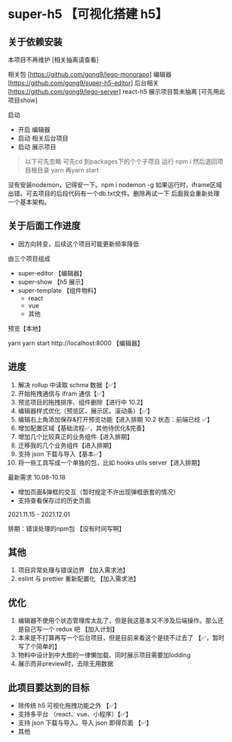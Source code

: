 # super-h5 【可视化搭建 h5】

## 关于依赖安装

本项目不再维护 [相关抽离请查看]

相关包 [https://github.com/gong9/lego-monorapo]
编辑器 [https://github.com/gong9/super-h5-editor]
后台相关 [https://github.com/gong9/lego-server]
react-h5 展示项目暂未抽离 [可先用此项目show]

启动
- 开启 编辑器
- 启动 相关后台项目
- 启动 展示项目

> 以下可先忽略
可先cd 到packages下的个个子项目 运行 npm i
然后退回项目根目录 yarn
再yarn start

没有安装nodemon，记得安一下。npm i nodemon -g
如果运行时，iframe区域出错。可去项目的后段代码有一个db.txt文件。删除再试一下
后面我会重新处理一个基本架构。

## 关于后面工作进度
- 因方向转变，后续这个项目可能更新频率降低

由三个项目组成

- super-editor 【编辑器】
- super-show 【h5 展示】
- super-template 【组件物料】
  - react
  - vue
  - 其他

预览【本地】

yarn
yarn start
http://localhost:8000 【编辑器】

## 进度

1. 解决 rollup 中读取 schma 数据【✅】
2. 开始拖拽通信与 ifram 通信【✅】
3. 预览项目的拖拽排序、组件删除【进行中 10.2】
4. 编辑器样式优化（预览区、展示区。滚动条）【✅】
5. 编辑右上角添加保存&打开预览功能【进入排期 10.2 状态：前端已经 ✅】
6. 增加配置区域【基础流程✅，其他待优化&完善】
7. 增加几个比较真正的业务组件【进入排期】
8. 迁移我的几个业务组件【进入排期】
9. 支持 json 下载与导入【基本✅】
10. 将一些工具写成一个单独的包，比如 hooks utils server【进入排期】

最新需求 10.08-10.18

- 增加页面&弹框的交互（暂时规定不许出现弹框嵌套的情况）
- 支持查看保存过的历史页面

 2021.11.15 - 2021.12.01
 
 排期：错误处理的npm包 【没有时间写啊】

## 其他

1. 项目异常处理与错误边界 【加入需求池】
2. eslint 与 prettier 重新配置化 【加入需求池】

## 优化

1. 编辑器不使用个状态管理库太乱了，但是我这基本又不涉及后端操作。那么还是自己写一个 redux 吧 【加入计划】
2. 本来是不打算再写一个后台项目，但是目前来看这个是绕不过去了 【✅，暂时写了个简单的】
3. 物料中设计到中大图的一律懒加载、同时展示项目需要加lodding
4. 展示而非preview时，去除无用数据
## 此项目要达到的目标

- 除传统 h5 可视化拖拽功能之外 【✅】
- 支持多平台 （react、vue、小程序）【✅】
- 支持 json 下载与导入。导入 json 即得页面 【✅】
- 其他
